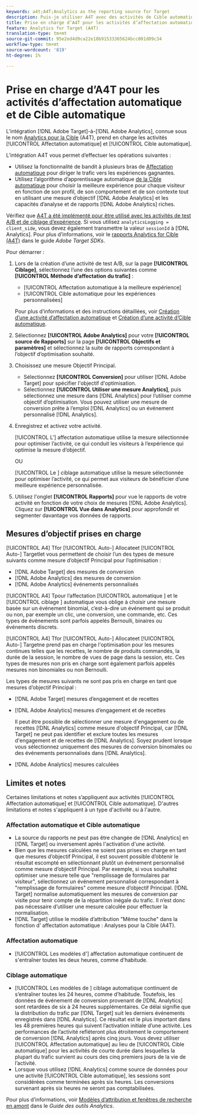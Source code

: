 ```yaml
---
keywords: a4t;A4T;Analytics as the reporting source for Target
description: Puis-je utiliser A4T avec des activités de Cible automatique et d’affectation automatique ?
title: Prise en charge d’A4T pour les activités d’affectation automatique et de Cible automatique
feature: Analytics for Target (A4T)
translation-type: tm+mt
source-git-commit: 95e2ed4d9ca22e18b91533365624bcc001d09c34
workflow-type: tm+mt
source-wordcount: '819'
ht-degree: 1%

---
```



# Prise en charge d’A4T pour les activités d’affectation automatique et de Cible automatique

L’intégration [!DNL Adobe Target]-à-[!DNL Adobe Analytics], connue sous le nom [Analytics pour la Cible](/help/c-integrating-target-with-mac/a4t/a4t.md) (A4T), prend en charge les activités [!UICONTROL Affectation automatique] et [!UICONTROL Cible automatique].

L’intégration A4T vous permet d’effectuer les opérations suivantes :

* Utilisez la fonctionnalité de bandit à plusieurs bras de [Affectation automatique](/help/c-activities/automated-traffic-allocation/automated-traffic-allocation.md) pour diriger le trafic vers les expériences gagnantes.
* Utilisez l’algorithme d’apprentissage automatique [de la Cible automatique](/help/c-activities/auto-target/auto-target-to-optimize.md) pour choisir la meilleure expérience pour chaque visiteur en fonction de son profil, de son comportement et de son contexte tout en utilisant une mesure d’objectif [!DNL Adobe Analytics] et les capacités d’analyse et de rapports [!DNL Adobe Analytics] riches.

Vérifiez que [A4T a été implémenté pour être utilisé avec les activités de test A/B et de ciblage d’expérience](/help/c-integrating-target-with-mac/a4t/a4timplementation.md). Si vous utilisez `analyticsLogging = client_side`, vous devez également transmettre la valeur `sessionId` à [!DNL Analytics]. Pour plus d’informations, voir le [rapports Analytics for Cible (A4T)](https://adobetarget-sdks.gitbook.io/docs/integration-with-experience-cloud/analytics-for-target-a4t-reporting) dans le guide *Adobe Target SDKs*.

Pour démarrer :

1. Lors de la création d’une activité de test A/B, sur la page **[!UICONTROL Ciblage]**, sélectionnez l’une des options suivantes comme **[!UICONTROL Méthode d’affectation du trafic]** :

   * [!UICONTROL Affectation automatique à la meilleure expérience]
   * [!UICONTROL Cible automatique pour les expériences personnalisées]

   Pour plus d’informations et des instructions détaillées, voir [Création d’une activité d’affectation automatique](/help/c-activities/automated-traffic-allocation/create-auto-allocate-activity.md) et [Création d’une activité d’Cible automatique](/help/c-activities/auto-target/create-auto-target.md).

1. Sélectionnez **[!UICONTROL Adobe Analytics]** pour votre **[!UICONTROL source de Rapports]** sur la page **[!UICONTROL Objectifs et paramètres]** et sélectionnez la suite de rapports correspondant à l’objectif d’optimisation souhaité.

1. Choisissez une mesure Objectif Principal.

   * Sélectionnez **[!UICONTROL Conversion]** pour utiliser [!DNL Adobe Target] pour spécifier l&#39;objectif d&#39;optimisation.
   * Sélectionnez **[!UICONTROL Utiliser une mesure Analytics]**, puis sélectionnez une mesure dans [!DNL Analytics] pour l’utiliser comme objectif d’optimisation. Vous pouvez utiliser une mesure de conversion prête à l’emploi [!DNL Analytics] ou un événement personnalisé [!DNL Analytics].

1. Enregistrez et activez votre activité.

   [!UICONTROL L’] affectation automatique utilise la mesure sélectionnée pour optimiser l’activité, ce qui conduit les visiteurs à l’expérience qui optimise la mesure d’objectif.

   OU

   [!UICONTROL Le ] ciblage automatique utilise la mesure sélectionnée pour optimiser l’activité, ce qui permet aux visiteurs de bénéficier d’une meilleure expérience personnalisée.

1. Utilisez l&#39;onglet **[!UICONTROL Rapports]** pour vue le rapports de votre activité en fonction de votre choix de mesures [!DNL Adobe Analytics]. Cliquez sur **[!UICONTROL Vue dans Analytics]** pour approfondir et segmenter davantage vos données de rapports.

## Mesures d’objectif prises en charge

[!UICONTROL A4] Tfor  [!UICONTROL Auto-] Allocateet  [!UICONTROL Auto-] Targetlet vous permettent de choisir l’un des types de mesure suivants comme mesure d’objectif Principal pour l’optimisation :

* [!DNL Adobe Target] des mesures de conversion
* [!DNL Adobe Analytics] des mesures de conversion
* [!DNL Adobe Analytics] événements personnalisés

[!UICONTROL A4] Tpour l’affectation  [!UICONTROL automatique ] et le  [!UICONTROL ciblage ] automatique vous oblige à choisir une mesure basée sur un événement binomial, c’est-à-dire un événement qui se produit ou non, par exemple un clic, une conversion, une commande, etc. Ces types de événements sont parfois appelés Bernoulli, binaires ou événements discrets.

[!UICONTROL A4] Tfor  [!UICONTROL Auto-] Allocateet  [!UICONTROL Auto-] Targetne prend pas en charge l&#39;optimisation pour les mesures continues telles que les recettes, le nombre de produits commandés, la durée de la session, le nombre de vues de page dans la session, etc. Ces types de mesures non pris en charge sont également parfois appelés mesures non binomiales ou non Bernoulli.

Les types de mesures suivants ne sont pas pris en charge en tant que mesures d’objectif Principal :

* [!DNL Adobe Target] mesures d’engagement et de recettes
* [!DNL Adobe Analytics] mesures d’engagement et de recettes

   Il peut être possible de sélectionner une mesure d&#39;engagement ou de recettes [!DNL Analytics] comme mesure d&#39;objectif Principal, car [!DNL Target] ne peut pas identifier et exclure toutes les mesures d&#39;engagement et de recettes de [!DNL Analytics]. Soyez prudent lorsque vous sélectionnez uniquement des mesures de conversion binomales ou des événements personnalisés dans [!DNL Analytics].

* [!DNL Adobe Analytics] mesures calculées

## Limites et notes

Certaines limitations et notes s’appliquent aux activités [!UICONTROL Affectation automatique] et [!UICONTROL Cible automatique]. D&#39;autres limitations et notes s&#39;appliquent à un type d&#39;activité ou à l&#39;autre.

### Affectation automatique et Cible automatique

* La source du rapports ne peut pas être changée de [!DNL Analytics] en [!DNL Target] ou inversement après l&#39;activation d&#39;une activité.
* Bien que les mesures calculées ne soient pas prises en charge en tant que mesures d’objectif Principal, il est souvent possible d’obtenir le résultat escompté en sélectionnant plutôt un événement personnalisé comme mesure d’objectif Principal. Par exemple, si vous souhaitez optimiser une mesure telle que &quot;remplissage de formulaires par visiteur&quot;, sélectionnez un événement personnalisé correspondant à &quot;remplissage de formulaires&quot; comme mesure d’objectif Principal. [!DNL Target] normalise automatiquement les mesures de conversion par visite pour tenir compte de la répartition inégale du trafic. Il n’est donc pas nécessaire d’utiliser une mesure calculée pour effectuer la normalisation.
* [!DNL Target] utilise le modèle d’attribution &quot;Même touche&quot; dans la fonction d’  affectation automatique : Analyses pour la Cible (A4T).

### Affectation automatique

* [!UICONTROL Les modèles d&#39;] affectation automatique continuent de s&#39;entraîner toutes les deux heures, comme d&#39;habitude.

### Ciblage automatique

* [!UICONTROL Les modèles de ] ciblage automatique continuent de s’entraîner toutes les 24 heures, comme d’habitude. Toutefois, les données de événement de conversion provenant de [!DNL Analytics] sont retardées de six à 24 heures supplémentaires. Ce délai signifie que la distribution du trafic par [!DNL Target] suit les derniers événements enregistrés dans [!DNL Analytics]. Ce résultat est le plus important dans les 48 premières heures qui suivent l’activation initiale d’une activité. Les performances de l’activité refléteront plus étroitement le comportement de conversion [!DNL Analytics] après cinq jours. Vous devez utiliser [!UICONTROL Affectation automatique] au lieu de [!UICONTROL Cible automatique] pour les activités de courte durée dans lesquelles la plupart du trafic survient au cours des cinq premiers jours de la vie de l’activité.
* Lorsque vous utilisez [!DNL Analytics] comme source de données pour une activité [!UICONTROL Cible automatique], les sessions sont considérées comme terminées après six heures. Les conversions survenant après six heures ne seront pas comptabilisées.

Pour plus d’informations, voir [Modèles d’attribution et fenêtres de recherche en amont](https://experienceleague.adobe.com/docs/analytics/analyze/analysis-workspace/attribution/models.html) dans le *Guide des outils Analytics*.
